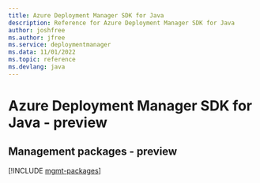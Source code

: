 ```yaml
---
title: Azure Deployment Manager SDK for Java
description: Reference for Azure Deployment Manager SDK for Java
author: joshfree
ms.author: jfree
ms.service: deploymentmanager
ms.data: 11/01/2022
ms.topic: reference
ms.devlang: java
---
```

# Azure Deployment Manager SDK for Java - preview

## Management packages - preview
[!INCLUDE [mgmt-packages](deployment-manager-mgmt-index.md)]